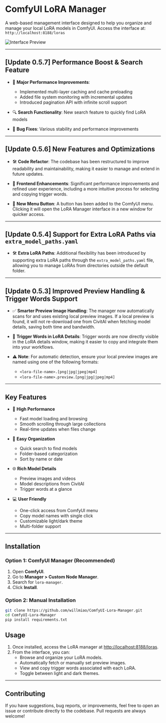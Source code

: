 # ComfyUI LoRA Manager

A web-based management interface designed to help you organize and manage your local LoRA models in ComfyUI. Access the interface at: `http://localhost:8188/loras`

![Interface Preview](https://github.com/willmiao/ComfyUI-Lora-Manager/blob/main/static/images/Screenshot%202025-01-27%20172349.png)

---

## [Update 0.5.7] Performance Boost & Search Feature

- 🚀 **Major Performance Improvements**:
  - Implemented multi-layer caching and cache preloading
  - Added file system monitoring with incremental updates
  - Introduced pagination API with infinite scroll support
  
- 🔍 **Search Functionality**: New search feature to quickly find LoRA models
- 🐛 **Bug Fixes**: Various stability and performance improvements

---

## [Update 0.5.6] New Features and Optimizations

- 🛠️ **Code Refactor**: The codebase has been restructured to improve readability and maintainability, making it easier to manage and extend in future updates.

- 🚀 **Frontend Enhancements**: Significant performance improvements and refined user experience, including a more intuitive process for selecting and copying trigger words.

- 🔘 **New Menu Button**: A button has been added to the ComfyUI menu. Clicking it will open the LoRA Manager interface in a new window for quicker access.

---

## [Update 0.5.4] Support for Extra LoRA Paths via `extra_model_paths.yaml`

- 🛠️ **Extra LoRA Paths**: Additional flexibility has been introduced by supporting extra LoRA paths through the `extra_model_paths.yaml` file, allowing you to manage LoRAs from directories outside the default folder.

---

## [Update 0.5.3] Improved Preview Handling & Trigger Words Support

- ✅ **Smarter Preview Image Handling**: The manager now automatically scans for and uses existing local preview images. If a local preview is found, it will not re-download one from CivitAI when fetching model details, saving both time and bandwidth.

- 📝 **Trigger Words in LoRA Details**: Trigger words are now directly visible in the LoRA details window, making it easier to copy and integrate them into your workflows.

- ⚠️ **Note**: For automatic detection, ensure your local preview images are named using one of the following formats:
  - `<lora-file-name>.[png|jpg|jpeg|mp4]`
  - `<lora-file-name>.preview.[png|jpg|jpeg|mp4]`

---

## Key Features

- 🚀 **High Performance**
  - Fast model loading and browsing
  - Smooth scrolling through large collections
  - Real-time updates when files change
  
- 📂 **Easy Organization**
  - Quick search to find models
  - Folder-based categorization
  - Sort by name or date
  
- 🌐 **Rich Model Details**
  - Preview images and videos
  - Model descriptions from CivitAI
  - Trigger words at a glance
  
- 💻 **User Friendly**
  - One-click access from ComfyUI menu
  - Copy model names with single click
  - Customizable light/dark theme
  - Multi-folder support

---

## Installation

### Option 1: **ComfyUI Manager** (Recommended)

1. Open **ComfyUI**.
2. Go to **Manager > Custom Node Manager**.
3. Search for `lora-manager`.
4. Click **Install**.

### Option 2: **Manual Installation**

```bash
git clone https://github.com/willmiao/ComfyUI-Lora-Manager.git
cd ComfyUI-Lora-Manager
pip install requirements.txt
```

## Usage

1. Once installed, access the LoRA manager at [http://localhost:8188/loras](http://localhost:8188/loras).
2. From the interface, you can:
   - Browse and organize your LoRA models.
   - Automatically fetch or manually set preview images.
   - View and copy trigger words associated with each LoRA.
   - Toggle between light and dark themes.

---

## Contributing

If you have suggestions, bug reports, or improvements, feel free to open an issue or contribute directly to the codebase. Pull requests are always welcome!

